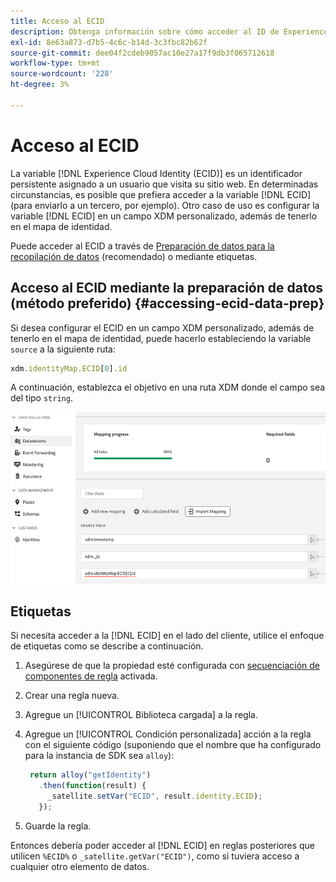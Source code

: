 ```yaml
---
title: Acceso al ECID
description: Obtenga información sobre cómo acceder al ID de Experience Cloud desde la preparación de datos o las etiquetas
exl-id: 8e63a873-d7b5-4c6c-b14d-3c3fbc82b62f
source-git-commit: dee04f2cdeb9057ac10e27a17f9db3f065712618
workflow-type: tm+mt
source-wordcount: '228'
ht-degree: 3%

---
```



# Acceso al ECID

La variable [!DNL Experience Cloud Identity (ECID)] es un identificador persistente asignado a un usuario que visita su sitio web. En determinadas circunstancias, es posible que prefiera acceder a la variable [!DNL ECID] (para enviarlo a un tercero, por ejemplo). Otro caso de uso es configurar la variable [!DNL ECID] en un campo XDM personalizado, además de tenerlo en el mapa de identidad.

Puede acceder al ECID a través de [Preparación de datos para la recopilación de datos](../datastreams/data-prep.md) (recomendado) o mediante etiquetas.

## Acceso al ECID mediante la preparación de datos (método preferido) {#accessing-ecid-data-prep}

Si desea configurar el ECID en un campo XDM personalizado, además de tenerlo en el mapa de identidad, puede hacerlo estableciendo la variable `source` a la siguiente ruta:

```js
xdm.identityMap.ECID[0].id
```

A continuación, establezca el objetivo en una ruta XDM donde el campo sea del tipo `string`.

![](./assets/access-ecid-data-prep.png)

## Etiquetas

Si necesita acceder a la [!DNL ECID] en el lado del cliente, utilice el enfoque de etiquetas como se describe a continuación.

1. Asegúrese de que la propiedad esté configurada con [secuenciación de componentes de regla](../../tags/ui/managing-resources/rules.md#sequencing) activada.
1. Crear una regla nueva.
1. Agregue un [!UICONTROL Biblioteca cargada] a la regla.
1. Agregue un [!UICONTROL Condición personalizada] acción a la regla con el siguiente código (suponiendo que el nombre que ha configurado para la instancia de SDK sea `alloy`):

   ```js
    return alloy("getIdentity")
      .then(function(result) {
        _satellite.setVar("ECID", result.identity.ECID);
      });
   ```

1. Guarde la regla.

Entonces debería poder acceder al [!DNL ECID] en reglas posteriores que utilicen `%ECID%` o `_satellite.getVar("ECID")`, como si tuviera acceso a cualquier otro elemento de datos.

